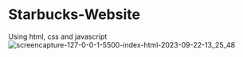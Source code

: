 # Starbucks-Website
Using html, css and javascript
![screencapture-127-0-0-1-5500-index-html-2023-09-22-13_25_48](https://github.com/anjanadave/Starbucks-Website/assets/138798176/5c8b819a-97b1-44e1-af4a-16400097fa91)
